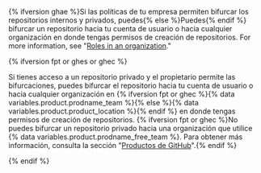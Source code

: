 {% ifversion ghae %}Si las políticas de tu empresa permiten bifurcar los repositorios internos y privados, puedes{% else %}Puedes{% endif %} bifurcar un repositorio hacia tu cuenta de usuario o hacia cualquier organización en donde tengas permisos de creación de repositorios. For more information, see "[Roles in an organization](/organizations/managing-peoples-access-to-your-organization-with-roles/roles-in-an-organization)."

{% ifversion fpt or ghes or ghec %}

Si tienes acceso a un repositorio privado y el propietario permite las bifurcaciones, puedes bifurcar el repositorio hacia tu cuenta de usuario o hacia cualquier organización en {% ifversion fpt or ghec %}{% data variables.product.prodname_team %}{% else %}{% data variables.product.product_location %}{% endif %} en donde tengas permisos de creación de repositorios. {% ifversion fpt or ghec %}No puedes bifurcar un repositorio privado hacia una organización que utilice {% data variables.product.prodname_free_team %}. Para obtener más información, consulta la sección "[Productos de GitHub](/articles/githubs-products)".{% endif %}

{% endif %}
